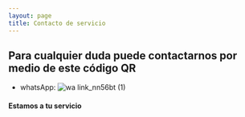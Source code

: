 ```yaml
---
layout: page
title: Contacto de servicio
---
```

## Para cualquier duda puede contactarnos por medio de este código QR 
- whatsApp:
 ![wa link_nn56bt (1)](https://user-images.githubusercontent.com/100168785/165400918-49fbcc7b-b214-4f7f-abad-ca803700c28c.png) 


#### Estamos a tu servicio 



